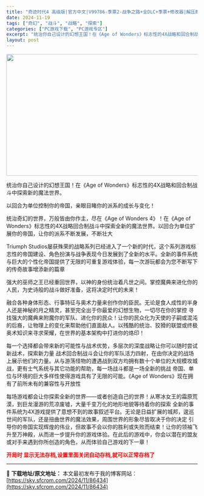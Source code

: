 ```yaml
---
title: "奇迹时代4 高级版|官方中文|V99786-季票2-战争之路+全DLC+季票+修改器|解压即撸|"
date: 2024-11-19
tags: ["奇幻", "战斗", "战略", "探索"]
categories: ["PC游戏下载", "PC游戏专区"]
excerpt: "统治你自己设计的幻想王国！在《Age of Wonders》标志性的4X战略和回合制战斗中探索新的魔法世界。 以回合为单位控制你的帝国，亲眼目睹你的派系的成长与变化！ 统治奇幻的世界，万般皆由你作主，尽在《Age of Wonders 4》！在《Age of Wonders》标志性的4X战略回合制战&hellip;"
layout: post
---
```


<img class="aligncenter size-full wp-image-86426" src="https://sky.sfcrom.com/wp-content/uploads/2024/11/2024111909433113.webp" alt="" width="570" height="321" />

统治你自己设计的幻想王国！在《Age of Wonders》标志性的4X战略和回合制战斗中探索新的魔法世界。

以回合为单位控制你的帝国，亲眼目睹你的派系的成长与变化！

统治奇幻的世界，万般皆由你作主，尽在《Age of Wonders 4》！在《Age of Wonders》标志性的4X战略回合制战斗中探索全新的魔法世界。以回合为单位扩展你的帝国，让你的派系不断发展，不断壮大

Triumph Studios屡获殊荣的战略系列已经进入了一个新的时代，这个系列游戏标志性的帝国建设、角色扮演与战争表现今日发展到了全新的水平。全新的事件系统与巨大的个性化帝国提供了无限的可重复游戏体验，每一次游玩都会为您不断写下的传奇故事增添新的篇章

强大的巫师之王已经重回世界，以神的身份统治着凡世之间。掌控魔典来进化你的人民，为史诗般的战斗做好准备，这将决定时代的未来！

融合各种身体形态、行事特征与奥术力量来创作你的臣民。无论是食人成性的半身人还是神秘的月之精灵，甚至完全出于你最爱的幻想生物，一切尽在你的掌控
寻找强大的魔典来附魔你的军队、进化你的民众！让你的民众化为天使的子嗣或混沌的后裔，让物理上的变化来帮助他们直面敌人。以残酷的统治、狡猾的联盟或终极奥术知识来寻求荣耀，在世界的基本架构中打进你的烙印！

每一个选择都会带来新的可能性与战术优势，多层次的深度战略让你可以随时尝试新战术，探索新力量
战术回合制战斗会让你的军队活力四射，在由你决定的战场上展示他们的力量。从与游荡怪物的遭遇战到双方均拥有数十个单位的大规模攻城战，更有士气系统与其它功能的帮助，每一场战斗都是一场全新的挑战
帝国、单位与环境的巨大多样性使得游戏具有了无限的可能。《Age of Wonders》现在拥有了前所未有的兼容性与开放性

每场游戏都会让你探索全新的世界——或者创造自己的世界！从寒冰女王的霜原荒漠，到巨龙漫游的荒凉废墟，大量千变万化的地形地貌等待着你的探索
全新的事件系统为4X游戏提供了意想不到的故事叙述平台。无论是日益扩展的城邦，逡巡世间的军队，还是扭曲世界的魔法效果，周围世界的形象尽皆取决于你的决定
引导你的帝国实现辉煌的伟业，但故事不会以你的胜利或失败而结束！让你的领袖飞升至万神殿，从而进一步提升你的游戏体验。在此后的游戏中，你会以潜在的盟友或对手来遇到你所创造的角色，从而体验自己游戏的下一章！

<span style="color: #ff0000;"><strong>开局时 显示无法存档,设置里面关闭自动存档,就可以正常存档了</strong></span>

---
📖 **下载地址/原文地址：** 本文最初发布于我的博客网站：[https://sky.sfcrom.com/2024/11/86434](https://sky.sfcrom.com/2024/11/86434)
